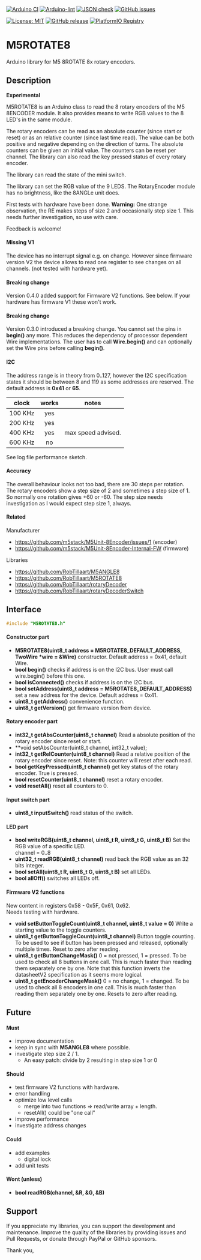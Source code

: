 
[![Arduino CI](https://github.com/RobTillaart/M5ROTATE8/workflows/Arduino%20CI/badge.svg)](https://github.com/marketplace/actions/arduino_ci)
[![Arduino-lint](https://github.com/RobTillaart/M5ROTATE8/actions/workflows/arduino-lint.yml/badge.svg)](https://github.com/RobTillaart/M5ROTATE8/actions/workflows/arduino-lint.yml)
[![JSON check](https://github.com/RobTillaart/M5ROTATE8/actions/workflows/jsoncheck.yml/badge.svg)](https://github.com/RobTillaart/M5ROTATE8/actions/workflows/jsoncheck.yml)
[![GitHub issues](https://img.shields.io/github/issues/RobTillaart/M5ROTATE8.svg)](https://github.com/RobTillaart/M5ROTATE8/issues)

[![License: MIT](https://img.shields.io/badge/license-MIT-green.svg)](https://github.com/RobTillaart/M5ROTATE8/blob/master/LICENSE)
[![GitHub release](https://img.shields.io/github/release/RobTillaart/M5ROTATE8.svg?maxAge=3600)](https://github.com/RobTillaart/M5ROTATE8/releases)
[![PlatformIO Registry](https://badges.registry.platformio.org/packages/robtillaart/library/M5ROTATE8.svg)](https://registry.platformio.org/libraries/robtillaart/M5ROTATE8)


# M5ROTATE8

Arduino library for M5 8ROTATE 8x rotary encoders.


## Description

**Experimental**

M5ROTATE8 is an Arduino class to read the 8 rotary encoders of the
M5 8ENCODER module.
It also provides means to write RGB values to the 8 LED's in the same module.

The rotary encoders can be read as an absolute counter (since start or reset) or as an relative counter (since last time read). 
The value can be both positive and negative depending on the direction of turns.
The absolute counters can be given an initial value.
The counters can be reset per channel.
The library can also read the key pressed status of every rotary encoder.

The library can read the state of the mini switch.

The library can set the RGB value of the 9 LEDS.
The RotaryEncoder module has no brightness, like the 8ANGLe unit does.

First tests with hardware have been done. 
**Warning:** One strange observation, the RE makes steps of size 2 and occasionally step size 1.
This needs further investigation, so use with care.


Feedback is welcome!

#### Missing V1

The device has no interrupt signal e.g. on change. However since firmware version V2
the device allows to read one register to see changes on all channels. 
(not tested with hardware yet).


#### Breaking change

Version 0.4.0 added support for Firmware V2 functions. See below.
If your hardware has firmware V1 these won't work.


#### Breaking change

Version 0.3.0 introduced a breaking change.
You cannot set the pins in **begin()** any more.
This reduces the dependency of processor dependent Wire implementations.
The user has to call **Wire.begin()** and can optionally set the Wire pins 
before calling **begin()**.


#### I2C

The address range is in theory from 0..127, however the I2C specification
states it should be between 8 and 119 as some addresses are reserved.
The default address is **0x41** or **65**.

|  clock  |  works  |  notes  |
|:-------:|:-------:|:-------:|
| 100 KHz |   yes   |
| 200 KHz |   yes   |
| 400 KHz |   yes   |  max speed advised.
| 600 KHz |    no   |

See log file performance sketch.


#### Accuracy

The overall behaviour looks not too bad, there are 30 steps per rotation.
The rotary encoders show a step size of 2 and sometimes a step size of 1.
So normally one rotation gives +60 or -60.
The step size needs investigation as I would expect step size 1, always.


#### Related

Manufacturer
- https://github.com/m5stack/M5Unit-8Encoder/issues/1 (encoder)
- https://github.com/m5stack/M5Unit-8Encoder-Internal-FW  (firmware)

Libraries
- https://github.com/RobTillaart/M5ANGLE8
- https://github.com/RobTillaart/M5ROTATE8
- https://github.com/RobTillaart/rotaryDecoder
- https://github.com/RobTillaart/rotaryDecoderSwitch


## Interface

```cpp
#include "M5ROTATE8.h"
```

#### Constructor part

- **M5ROTATE8(uint8_t address = M5ROTATE8_DEFAULT_ADDRESS, TwoWire \*wire = &Wire)** constructor.
Default address = 0x41, default Wire.
- **bool begin()** checks if address is on the I2C bus.
User must call wire.begin() before this one.
- **bool isConnected()** checks if address is on the I2C bus.
- **bool setAddress(uint8_t address = M5ROTATE8_DEFAULT_ADDRESS)** set a new address for the device.
Default address = 0x41.
- **uint8_t getAddress()** convenience function. 
- **uint8_t getVersion()** get firmware version from device.


#### Rotary encoder part

- **int32_t getAbsCounter(uint8_t channel)**
Read a absolute position of the rotary encoder since reset or start.
- **void setAbsCounter(uint8_t channel, int32_t value);
- **int32_t getRelCounter(uint8_t channel)**
Read a relative position of the rotary encoder since reset.
Note: this counter will reset after each read.
- **bool getKeyPressed(uint8_t channel)** get key status of the rotary encoder.
True is pressed.
- **bool resetCounter(uint8_t channel)** reset a rotary encoder.
- **void resetAll()** reset all counters to 0.


#### Input switch part

- **uint8_t inputSwitch()** read status of the switch.


#### LED part

- **bool writeRGB(uint8_t channel, uint8_t R, uint8_t G, uint8_t B)** Set the RGB value of a specific LED.  
channel = 0..8
- **uint32_t readRGB(uint8_t channel)** read back the RGB value as an 32 bits integer.
- **bool setAll(uint8_t R, uint8_t G, uint8_t B)** set all LEDs.
- **bool allOff()** switches all LEDs off.


#### Firmware V2 functions

New content in registers 0x58 - 0x5F, 0x61, 0x62.  
Needs testing with hardware.

- **void setButtonToggleCount(uint8_t channel, uint8_t value = 0)**
Write a starting value to the toggle counters.
- **uint8_t getButtonToggleCount(uint8_t channel)** Button toggle counting.
To be used to see if button has been pressed and released, optionally multiple times.
Reset to zero after reading.
- **uint8_t getButtonChangeMask()** 0 = not pressed, 1 = pressed.
To be used to check all 8 buttons in one call. 
This is much faster than reading them separately one by one.
Note that this function inverts the datasheetV2 specification as it seems more logical.
- **uint8_t getEncoderChangeMask()** 0 = no change, 1 = changed.
To be used to check all 8 encoders in one call. 
This is much faster than reading them separately one by one.
Resets to zero after reading. 


## Future

#### Must

- improve documentation
- keep in sync with **M5ANGLE8** where possible.
- investigate step size 2 / 1.
  - An easy patch: divide by 2 resulting in step size 1 or 0


#### Should

- test firmware V2 functions with hardware.
- error handling
- optimize low level calls
  - merge into two functions => read/write array + length.
  - resetAll() could be "one call"
- improve performance
- investigate address changes

#### Could

- add examples
  - digital lock
- add unit tests

#### Wont (unless)

- **bool readRGB(channel, &R, &G, &B)**

## Support

If you appreciate my libraries, you can support the development and maintenance.
Improve the quality of the libraries by providing issues and Pull Requests, or
donate through PayPal or GitHub sponsors.

Thank you,


